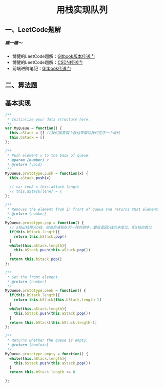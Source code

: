<!--
 * @desc:
 * @Author: 余光
 * @Email: webbj97@163.com
 * @Date: 2020-05-27 17:14:05
-->

<h1 align=center>用栈实现队列</h1>

## 一、LeetCode题解
##### 瞧一瞧～
* 博健的LeetCode题解：[Gitbook版本传送门](https://webbj97.github.io/leetCode-Js/)
* 博健的LeetCode题解：[CSDN传送门](https://blog.csdn.net/jbj6568839z/article/details/103808459)
* 前端进阶笔记：[Gitbook传送门](https://webbj97.github.io/summary/)

## 二、算法题

## 基本实现
```js
/**
 * Initialize your data structure here.
 */
var MyQueue = function() {
  this.aStack = [] //我们需要两个数组来帮助我们逆序一个堆栈
  this.bStack = []
};

/**
 * Push element x to the back of queue.
 * @param {number} x
 * @return {void}
 */
MyQueue.prototype.push = function(x) {
  this.aStack.push(x)

  // var lenA = this.aStack.length
  // this.aStack[lenA] = x
};

/**
 * Removes the element from in front of queue and returns that element.
 * @return {number}
 */
MyQueue.prototype.pop = function() {
  // a栈出栈押入b栈，则会形成和队列一样的顺序，最后返回b栈的末尾位，即a栈的首位
  if(this.bStack.length){
    return this.bStack.pop()
  }
  while(this.aStack.length){
    this.bStack.push(this.aStack.pop())
  }
  return this.bStack.pop()
};

/**
 * Get the front element.
 * @return {number}
 */
MyQueue.prototype.peek = function() {
  if(this.bStack.length){
    return this.bStack[this.bStack.length-1]
  }
  while(this.aStack.length){
    this.bStack.push(this.aStack.pop())
  }
  return this.bStack[this.bStack.length-1]
};

/**
 * Returns whether the queue is empty.
 * @return {boolean}
 */
MyQueue.prototype.empty = function() {
  while(this.aStack.length){
    this.bStack.push(this.aStack.pop())
  }
  return this.bStack.length <= 0

};
```
